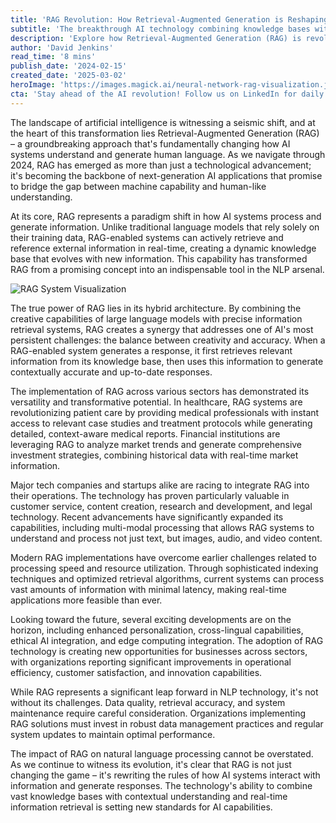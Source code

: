 ```yaml
---
title: 'RAG Revolution: How Retrieval-Augmented Generation is Reshaping the Future of Natural Language Processing'
subtitle: 'The breakthrough AI technology combining knowledge bases with contextual understanding'
description: 'Explore how Retrieval-Augmented Generation (RAG) is revolutionizing AI and natural language processing, combining vast knowledge bases with contextual understanding to create more accurate and dynamic AI systems. Learn about its applications across industries and its impact on the future of technology.'
author: 'David Jenkins'
read_time: '8 mins'
publish_date: '2024-02-15'
created_date: '2025-03-02'
heroImage: 'https://images.magick.ai/neural-network-rag-visualization.jpg'
cta: 'Stay ahead of the AI revolution! Follow us on LinkedIn for daily insights into groundbreaking technologies like RAG and be part of the conversation shaping the future of artificial intelligence.'
---
```


The landscape of artificial intelligence is witnessing a seismic shift, and at the heart of this transformation lies Retrieval-Augmented Generation (RAG) – a groundbreaking approach that's fundamentally changing how AI systems understand and generate human language. As we navigate through 2024, RAG has emerged as more than just a technological advancement; it's becoming the backbone of next-generation AI applications that promise to bridge the gap between machine capability and human-like understanding.

At its core, RAG represents a paradigm shift in how AI systems process and generate information. Unlike traditional language models that rely solely on their training data, RAG-enabled systems can actively retrieve and reference external information in real-time, creating a dynamic knowledge base that evolves with new information. This capability has transformed RAG from a promising concept into an indispensable tool in the NLP arsenal.

![RAG System Visualization](https://images.magick.ai/neural-network-rag-visualization-2.jpg)

The true power of RAG lies in its hybrid architecture. By combining the creative capabilities of large language models with precise information retrieval systems, RAG creates a synergy that addresses one of AI's most persistent challenges: the balance between creativity and accuracy. When a RAG-enabled system generates a response, it first retrieves relevant information from its knowledge base, then uses this information to generate contextually accurate and up-to-date responses.

The implementation of RAG across various sectors has demonstrated its versatility and transformative potential. In healthcare, RAG systems are revolutionizing patient care by providing medical professionals with instant access to relevant case studies and treatment protocols while generating detailed, context-aware medical reports. Financial institutions are leveraging RAG to analyze market trends and generate comprehensive investment strategies, combining historical data with real-time market information.

Major tech companies and startups alike are racing to integrate RAG into their operations. The technology has proven particularly valuable in customer service, content creation, research and development, and legal technology. Recent advancements have significantly expanded its capabilities, including multi-modal processing that allows RAG systems to understand and process not just text, but images, audio, and video content.

Modern RAG implementations have overcome earlier challenges related to processing speed and resource utilization. Through sophisticated indexing techniques and optimized retrieval algorithms, current systems can process vast amounts of information with minimal latency, making real-time applications more feasible than ever.

Looking toward the future, several exciting developments are on the horizon, including enhanced personalization, cross-lingual capabilities, ethical AI integration, and edge computing integration. The adoption of RAG technology is creating new opportunities for businesses across sectors, with organizations reporting significant improvements in operational efficiency, customer satisfaction, and innovation capabilities.

While RAG represents a significant leap forward in NLP technology, it's not without its challenges. Data quality, retrieval accuracy, and system maintenance require careful consideration. Organizations implementing RAG solutions must invest in robust data management practices and regular system updates to maintain optimal performance.

The impact of RAG on natural language processing cannot be overstated. As we continue to witness its evolution, it's clear that RAG is not just changing the game – it's rewriting the rules of how AI systems interact with information and generate responses. The technology's ability to combine vast knowledge bases with contextual understanding and real-time information retrieval is setting new standards for AI capabilities.